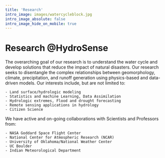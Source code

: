 ```yaml
---
title: 'Research'
intro_image: images/watercycleblock.jpg
intro_image_absolute: false
intro_image_hide_on_mobile: true
---
```

# Research @HydroSense

The overarching goal of our research is to understand the water cycle and develop solutions that reduce the impact of natural disasters. Our research seeks to disentangle the complex relationships between geomorphology, climate, precipitation, and runoff generation using physics-based and data-driven models. Our interests include, but are not limited to:

	- Land surface/hydrologic modeling
	- Statistics and machine Learning, Data Assimilation
	- Hydrologic extremes, Flood and drought forecasting
	- Remote sensing applications in hydrology
	- Citizen Science

We have active and on-going collaborations with Scientists and Professors from: 
  
	- NASA Goddard Space Flight Center 
	- National Center for Atmospheric Research (NCAR)
	- University of Oklahoma/National Weather Center
	- UC Boulder
	- Indian Meteorological Department

